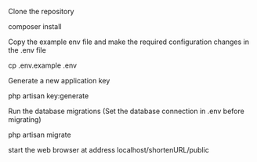 

Clone the repository

composer install

Copy the example env file and make the required configuration changes in the .env file

cp .env.example .env

Generate a new application key

php artisan key:generate
    
Run the database migrations (Set the database connection in .env before migrating)

php artisan migrate

start the web browser at address localhost/shortenURL/public
